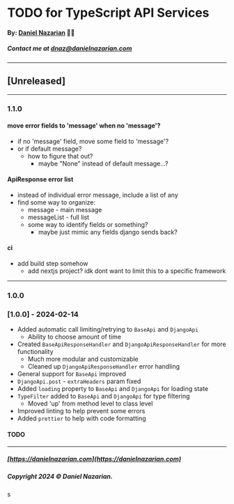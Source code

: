 # TODO for TypeScript API Services
#### By: [Daniel Nazarian](https://danielnazarian) 🐧👹
##### Contact me at <dnaz@danielnazarian.com>

-------------------------------------------------------
## [Unreleased]
-----
### 1.1.0




#### move error fields to 'message' when no 'message'?
- if no 'message' field, move some field to 'message'?
- or if default message?
  - how to figure that out?
    - maybe "None" instead of default message...?



    
#### ApiResponse error list
- instead of individual error message, include a list of any
- find some way to organize:
  - message - main message
  - messageList - full list
  - some way to identify fields or something?
    - maybe just mimic any fields django sends back?


#### ci
- add build step somehow
  - add nextjs project? idk dont want to limit this to a specific framework


-----
### 1.0.0






### [1.0.0] - 2024-02-14
- Added automatic call limiting/retrying to `BaseApi` and `DjangoApi`
  - Ability to choose amount of time
- Created `BaseApiResponseHandler` and `DjangoApiResponseHandler` for more functionality
  - Much more modular and customizable
  - Cleaned up `DjangoApiResponseHandler` error handling
- General support for `BaseApi` improved
- `DjangoApi.post` - `extraHeaders` param fixed
- Added `loading` property to `BaseApi` and `DjangoApi` for loading state
- `TypeFilter` added to `BaseApi` and `DjangoApi` for type filtering
  - Moved 'up' from method level to class level
- Improved linting to help prevent some errors
- Added `prettier` to help with code formatting
#### TODO

-------------------------------------------------------

##### [https://danielnazarian.com](https://danielnazarian.com)
##### Copyright 2024 © Daniel Nazarian.
s